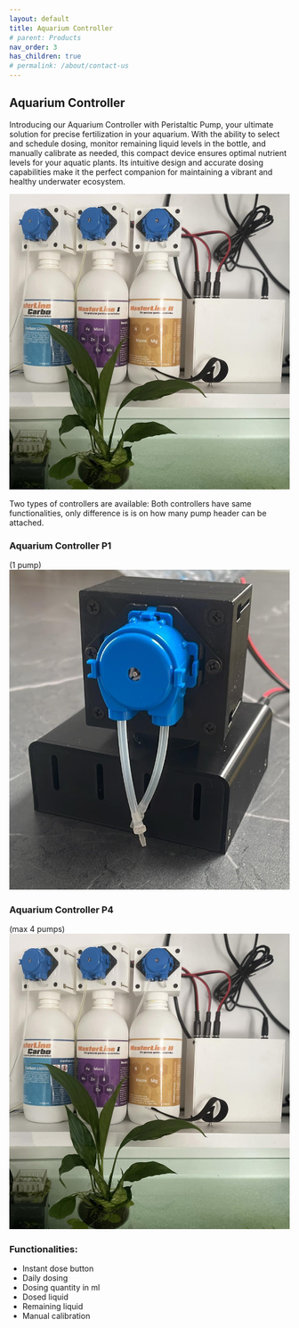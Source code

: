 ```yaml
---
layout: default
title: Aquarium Controller
# parent: Products
nav_order: 3
has_children: true
# permalink: /about/contact-us
---
```


## Aquarium Controller

Introducing our Aquarium Controller with Peristaltic Pump, your ultimate solution for precise fertilization in your aquarium. With the ability to select and schedule dosing, monitor remaining liquid levels in the bottle, and manually calibrate as needed, this compact device ensures optimal nutrient levels for your aquatic plants. Its intuitive design and accurate dosing capabilities make it the perfect companion for maintaining a vibrant and healthy underwater ecosystem.

    
![](/docs/aquarium_controller/images/aquarium_controller_white_p4_small.jpg)


Two types of controllers are available:
Both controllers have same functionalities, only difference is is on how many pump header can be attached.

### Aquarium Controller P1

(1 pump)
![](/docs/aquarium_controller/images/aquarium_controller_p1_black.jpg)

### Aquarium Controller P4

(max 4 pumps)
![](/docs/aquarium_controller/images/aquarium_controller_white_p4_small.jpg)



### Functionalities:

* Instant dose button
* Daily dosing
* Dosing quantity in ml
* Dosed liquid
* Remaining liquid
* Manual calibration



